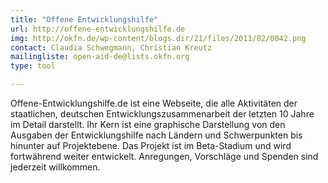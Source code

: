 ```yaml
---
title: "Offene Entwicklungshilfe"
url: http://offene-entwicklungshilfe.de
img: http://okfn.de/wp-content/blogs.dir/21/files/2011/02/0042.png
contact: Claudia Schwegmann, Christian Kreutz
mailingliste: open-aid-de@lists.okfn.org
type: tool

---
```


Offene-Entwicklungshilfe.de ist eine Webseite, die alle Aktivitäten der staatlichen, deutschen Entwicklungszusammenarbeit der letzten 10 Jahre im Detail darstellt. Ihr Kern ist eine graphische Darstellung von den Ausgaben der Entwicklungshilfe nach Ländern und Schwerpunkten bis hinunter auf Projektebene. Das Projekt ist im Beta-Stadium und wird fortwährend weiter entwickelt. Anregungen, Vorschläge und Spenden sind jederzeit willkommen.
